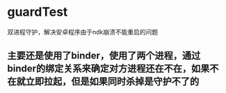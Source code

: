 # guardTest
双进程守护，解决安卓程序由于ndk崩溃不能重启的问题

## 主要还是使用了binder，使用了两个进程，通过binder的绑定关系来确定对方进程还在不在，如果不在就立即拉起，但是如果同时杀掉是守护不了的
